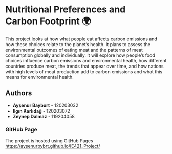 # Nutritional Preferences and Carbon Footprint 🌍
This project looks at how what people eat affects carbon emissions and how these choices relate to the planet’s health. It plans to assess the environmental outcomes of eating meat and the patterns of meat consumption globally and individually. It will explore how people’s food choices influence carbon emissions and environmental health, how different countries produce meat, the trends that appear over time, and how nations with high levels of meat production add to carbon emissions and what this means for environmental health.


## Authors
- **Ayşenur Bayburt** - 120203032  
- **Ilgın Karlıdağ** - 120203072  
- **Zeynep Dalmaz** - 119204058
### GitHub Page
The project is hosted using GitHub Pages https://aysenurbybrt.github.io/IE421_Project/
